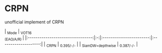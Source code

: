 # CRPN
unofficial implement of CRPN

| <sub>Mode</sub>       | <sub>VOT16</br> (EAO/A/R) </sub> | 
|:---------------------------------:|:-:|:------------------------:|:--------------------:|
|      <sub>CRPN</sub>     | <sub>0.395/-/-</sub> | 
|    <sub>SiamDW+depthwise</sub>   |  <sub>0.387/-/-</sub>  |          
